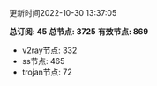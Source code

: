 更新时间2022-10-30 13:37:05

**总订阅: 45**
**总节点: 3725**
**有效节点: 869**
- v2ray节点: 332
- ss节点: 465
- trojan节点: 72
